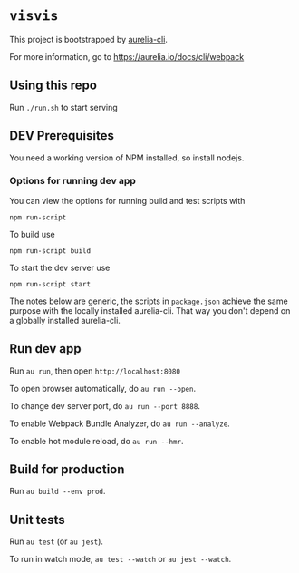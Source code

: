 # `visvis`

This project is bootstrapped by [aurelia-cli](https://github.com/aurelia/cli).

For more information, go to https://aurelia.io/docs/cli/webpack

## Using this repo

Run `./run.sh` to start serving 

## DEV Prerequisites

You need a working version of NPM installed, so install nodejs.

### Options for running dev app

You can view the options for running build and test scripts with

`npm run-script`

To build use 

`npm run-script build`

To start the dev server use

`npm run-script start`

The notes below are generic, the scripts in `package.json` achieve the same purpose with the locally installed aurelia-cli. That way you don't depend on a globally installed aurelia-cli.

## Run dev app

Run `au run`, then open `http://localhost:8080`

To open browser automatically, do `au run --open`.

To change dev server port, do `au run --port 8888`.

To enable Webpack Bundle Analyzer, do `au run --analyze`.

To enable hot module reload, do `au run --hmr`.

## Build for production

Run `au build --env prod`.

## Unit tests

Run `au test` (or `au jest`).

To run in watch mode, `au test --watch` or `au jest --watch`.
